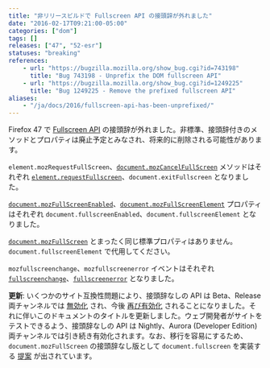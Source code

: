 ```yaml
---
title: "非リリースビルドで Fullscreen API の接頭辞が外れました"
date: "2016-02-17T09:21:00-05:00"
categories: ["dom"]
tags: []
releases: ["47", "52-esr"]
statuses: "breaking"
references:
    - url: "https://bugzilla.mozilla.org/show_bug.cgi?id=743198"
      title: "Bug 743198 - Unprefix the DOM fullscreen API"
    - url: "https://bugzilla.mozilla.org/show_bug.cgi?id=1249225"
      title: "Bug 1249225 - Remove the prefixed fullscreen API"
aliases:
    - "/ja/docs/2016/fullscreen-api-has-been-unprefixed/"
---
```

Firefox 47 で [Fullscreen API](https://developer.mozilla.org/docs/Web/API/Fullscreen_API) の接頭辞が外れました。非標準、接頭辞付きのメソッドとプロパティは廃止予定とみなされ、将来的に削除される可能性があります。

`element.mozRequestFullScreen`、[`document.mozCancelFullScreen`](https://developer.mozilla.org/docs/Web/API/Document/mozCancelFullScreen) メソッドはそれぞれ [`element.requestFullscreen`](https://developer.mozilla.org/docs/Web/API/Element/requestFullScreen)、`document.exitFullscreen` となりました。

[`document.mozFullScreenEnabled`](https://developer.mozilla.org/docs/Web/API/Document/mozFullScreenEnabled)、[`document.mozFullScreenElement`](https://developer.mozilla.org/docs/Web/API/Document/mozFullScreenElement) プロパティはそれぞれ `document.fullscreenEnabled`、`document.fullscreenElement` となりました。

[`document.mozFullScreen`](https://developer.mozilla.org/docs/Web/API/Document/mozFullScreen) とまったく同じ標準プロパティはありません。`document.fullscreenElement` で代用してください。

`mozfullscreenchange`、`mozfullscreenerror` イベントはそれぞれ [`fullscreenchange`](https://developer.mozilla.org/docs/Web/Events/fullscreenchange)、[`fullscreenerror`](https://developer.mozilla.org/docs/Web/Events/fullscreenerror) となりました。

**更新**: いくつかのサイト互換性問題により、接頭辞なしの API は Beta、Release 両チャンネルでは [無効化](https://bugzilla.mozilla.org/show_bug.cgi?id=1268749) され、今後 [再び有効化](https://bugzilla.mozilla.org/show_bug.cgi?id=1269276) されることになりました。それに伴いこのドキュメントのタイトルを更新しました。ウェブ開発者がサイトをテストできるよう、接頭辞なしの API は Nightly、Aurora (Developer Edition) 両チャンネルでは引き続き有効化されます。なお、移行を容易にするため、`document.mozFullScreen` の接頭辞なし版として `document.fullscreen` を実装する [提案](https://bugzilla.mozilla.org/show_bug.cgi?id=1269157) が出されています。
